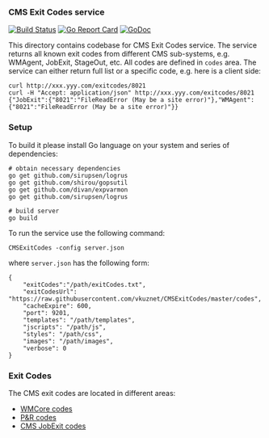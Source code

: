 ### CMS Exit Codes service

[![Build Status](https://travis-ci.org/vkuznet/CMSExitCodes.svg?branch=master)](https://travis-ci.org/vkuznet/CMSExitCodes)
[![Go Report Card](https://goreportcard.com/badge/github.com/vkuznet/CMSExitCodes)](https://goreportcard.com/report/github.com/vkuznet/CMSExitCodes)
[![GoDoc](https://godoc.org/github.com/vkuznet/CMSExitCodes?status.svg)](https://godoc.org/github.com/vkuznet/CMSExitCodes)

This directory contains codebase for CMS Exit Codes service.
The service returns all known exit codes from different CMS sub-systems, e.g.
WMAgent, JobExit, StageOut, etc. All codes are defined in `codes` area.
The service can either return full list or a specific code, e.g.
here is a client side:
```
curl http://xxx.yyy.com/exitcodes/8021
curl -H "Accept: application/json" http://xxx.yyy.com/exitcodes/8021
{"JobExit":{"8021":"FileReadError (May be a site error)"},"WMAgent":{"8021":"FileReadError (May be a site error)"}}
```

### Setup

To build it please install Go language on your system
and series of dependencies:

```
# obtain necessary dependencies
go get github.com/sirupsen/logrus
go get github.com/shirou/gopsutil
go get github.com/divan/expvarmon
go get github.com/sirupsen/logrus

# build server
go build
```

To run the service use the following command:
```
CMSExitCodes -config server.json
```
where `server.json` has the following form:
```
{
    "exitCodes":"/path/exitCodes.txt",
    "exitCodesUrl": "https://raw.githubusercontent.com/vkuznet/CMSExitCodes/master/codes",
    "cacheExpire": 600,
    "port": 9201,
    "templates": "/path/templates",
    "jscripts": "/path/js",
    "styles": "/path/css",
    "images": "/path/images",
    "verbose": 0
}
```

### Exit Codes
The CMS exit codes are located in different areas:
- [WMCore codes](https://github.com/dmwm/WMCore/blob/master/src/python/WMCore/WMExceptions.py)
- [P&R codes](https://docs.google.com/spreadsheets/d/1onZky6rW2z7NRvvQaLrBGaS8iFfYSg_EL71F1l3mTWE/edit#gid=0)
- [CMS JobExit codes](https://twiki.cern.ch/twiki/bin/view/CMSPublic/JobExitCodes)
